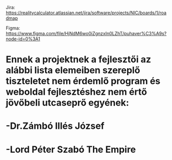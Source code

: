 Jira: https://realitycalculator.atlassian.net/jira/software/projects/NIC/boards/1/roadmap

Figma: https://www.figma.com/file/HjNdM6wo0iZgnzxIn0LZhT/puhaver%C3%A9s?node-id=0%3A1


#       Ennek a projektnek a fejlesztői az alábbi lista elemeiben szereplő tiszteletet nem érdemlő program és weboldal fejlesztéshez nem értő jövőbeli utcaseprő egyének:
#         -Dr.Zámbó Illés József
#         -Lord Péter Szabó The Empire
